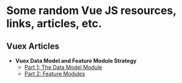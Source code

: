 # Some random Vue JS resources, links, articles, etc.

## Vuex Articles

- **Vuex Data Model and Feature Module Strategy**
  - [Part 1: The Data Model Module](https://markus.oberlehner.net/blog/vuex-data-model-and-feature-module-strategy-data-model-module/)
  - [Part 2: Feature Modules](https://markus.oberlehner.net/blog/vuex-data-model-and-feature-module-strategy-feature-modules/)



